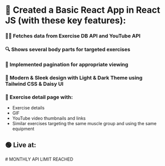 <h1>🚀 Created a Basic React App in React JS (with these key features):</h1>
<h3>🏋️‍♂️ Fetches data from Exercise DB API and YouTube API</h3>
<h3>🔍 Shows several body parts for targeted exercises</h3>
<h3>📄 Implemented pagination for appropriate viewing</h3>
<h3>🚥 Modern & Sleek design with Light & Dark Theme using Tailwind CSS & Daisy UI</h3>
<h3>📝 Exercise detail page with:</h3>
<ul>
  <li>Exercise details</li>
  <li>GIF</li>
  <li>YouTube video thumbnails and links</li>
  <li>Similar exercises targeting the same muscle group and using the same equipment</li>
</ul>
<h2>🟢 Live at:  </h2>
# MONTHLY API LIMIT REACHED
